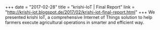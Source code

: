 +++
date = "2017-02-28"
title = "krishi-IoT | Final Report"
link = "http://krishi-iot.blogspot.de/2017/02/krishi-iot-final-report.html"
+++
We presented krishi IoT, a comprehensive Internet of Things solution to help farmers execute agricultural operations in smarter and efficient way.